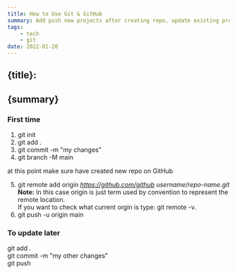 ```yaml
---
title: How to Use Git & GitHub
summary: Add push new projects after creating repo, update existing projects
tags: 
    - tech
    - git
date: 2022-01-20
---
```

  
<article>

# {title}:
## {summary}

### First time

1. git init   
2. git add .  
3. git commit -m "my changes"  
4. git branch -M main   

at this point make sure have created new repo on GitHub    

5. git remote add origin *https://github.com/github username/repo-name.git*  
**Note:**  In this case origin is just term used by convention to represent the remote location.  
If you want to check what current orgin is type: git remote -v.
6. git push -u origin main  

### To update later

git add .  
git commit -m "my other changes"  
git push  

</article>
